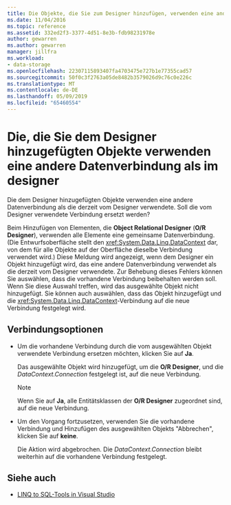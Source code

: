 ```yaml
---
title: Die Objekte, die Sie zum Designer hinzufügen, verwenden eine andere Datenverbindung, als die, die der Designer derzeit nutzt.
ms.date: 11/04/2016
ms.topic: reference
ms.assetid: 332ed2f3-3377-4d51-8e3b-fdb98231978e
author: gewarren
ms.author: gewarren
manager: jillfra
ms.workload:
- data-storage
ms.openlocfilehash: 22307115893407fa4703475e727b1e77355cad57
ms.sourcegitcommit: 50f0c3f2763a05de8482b3579026d9c76c0e226c
ms.translationtype: MT
ms.contentlocale: de-DE
ms.lasthandoff: 05/09/2019
ms.locfileid: "65460554"
---
```

# <a name="the-objects-you-are-adding-to-the-designer-use-a-different-data-connection-than-the-designer"></a>Die, die Sie dem Designer hinzugefügten Objekte verwenden eine andere Datenverbindung als im designer

Die dem Designer hinzugefügten Objekte verwenden eine andere Datenverbindung als die derzeit vom Designer verwendete. Soll die vom Designer verwendete Verbindung ersetzt werden?

Beim Hinzufügen von Elementen, die **Object Relational Designer** (**O/R Designer**), verwenden alle Elemente eine gemeinsame Datenverbindung. (Die Entwurfsoberfläche stellt den <xref:System.Data.Linq.DataContext> dar, von dem für alle Objekte auf der Oberfläche dieselbe Verbindung verwendet wird.) Diese Meldung wird angezeigt, wenn dem Designer ein Objekt hinzugefügt wird, das eine andere Datenverbindung verwendet als die derzeit vom Designer verwendete. Zur Behebung dieses Fehlers können Sie auswählen, dass die vorhandene Verbindung beibehalten werden soll. Wenn Sie diese Auswahl treffen, wird das ausgewählte Objekt nicht hinzugefügt. Sie können auch auswählen, dass das Objekt hinzugefügt und die <xref:System.Data.Linq.DataContext>-Verbindung auf die neue Verbindung festgelegt wird.

## <a name="connection-options"></a>Verbindungsoptionen

- Um die vorhandene Verbindung durch die vom ausgewählten Objekt verwendete Verbindung ersetzen möchten, klicken Sie auf **Ja**.

   Das ausgewählte Objekt wird hinzugefügt, um die **O/R Designer**, und die *DataContext.Connection* festgelegt ist, auf die neue Verbindung.

   > [!NOTE]
   > Wenn Sie auf **Ja**, alle Entitätsklassen der **O/R Designer** zugeordnet sind, auf die neue Verbindung.

- Um den Vorgang fortzusetzen, verwenden Sie die vorhandene Verbindung und Hinzufügen des ausgewählten Objekts "Abbrechen", klicken Sie auf **keine**.

   Die Aktion wird abgebrochen. Die *DataContext.Connection* bleibt weiterhin auf die vorhandene Verbindung festgelegt.

## <a name="see-also"></a>Siehe auch

- [LINQ to SQL-Tools in Visual Studio](../data-tools/linq-to-sql-tools-in-visual-studio2.md)
